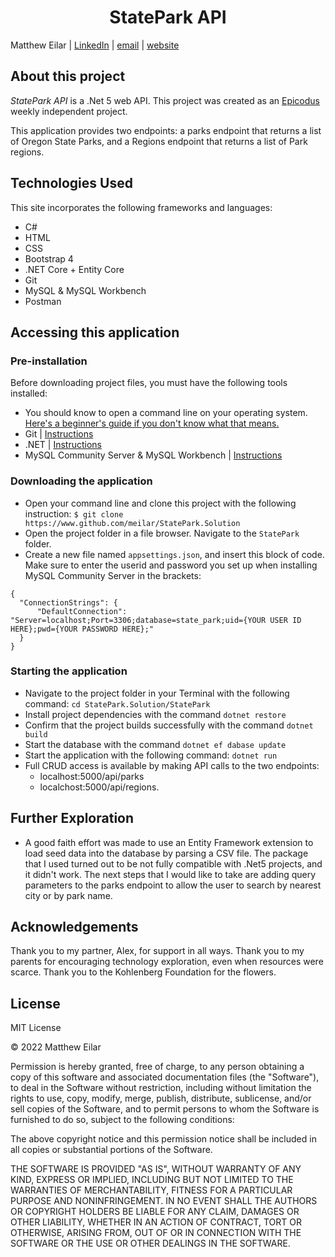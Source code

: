 <h1 align="center">StatePark API</h1>

Matthew Eilar | [LinkedIn](https://www.linkedin.com/in/eilar-503/) | [email](mailto:<meilar@gmail.com>) | [website](https://www.mattheweilar.com)

## About this project
*StatePark API* is a .Net 5 web API. This project was created as an [Epicodus](https://www.epicodus.com) weekly independent project. 

This application provides two endpoints: a parks endpoint that returns a list of Oregon State Parks, and a Regions endpoint that returns a list of Park regions. 

## Technologies Used

This site incorporates the following frameworks and languages:

- C#
- HTML
- CSS
- Bootstrap 4
- .NET Core + Entity Core
- Git
- MySQL & MySQL Workbench
- Postman

## Accessing this application

### Pre-installation

Before downloading project files, you must have the following tools installed:

- You should know to open a command line on your operating system. [Here's a beginner's guide if you don't know what that means.](https://www.learnenough.com/command-line-tutorial)
- Git | [Instructions](https://github.com/git-guides/install-git)
- .NET | [Instructions](https://dotnet.microsoft.com/en-us/learn/dotnet/hello-world-tutorial/intro)
- MySQL Community Server & MySQL Workbench | [Instructions](https://www.learnhowtoprogram.com/c-and-net/getting-started-with-c/installing-and-configuring-mysql)   

### Downloading the application

- Open your command line and clone this project with the following instruction: `$ git clone https://www.github.com/meilar/StatePark.Solution`
- Open the project folder in a file browser. Navigate to the `StatePark` folder.
- Create a new file named `appsettings.json`, and insert this block of code. Make sure to enter the userid and password you set up when installing MySQL Community Server in the brackets:
```
{
  "ConnectionStrings": {
      "DefaultConnection": "Server=localhost;Port=3306;database=state_park;uid={YOUR USER ID HERE};pwd={YOUR PASSWORD HERE};"
  }
}
```

### Starting the application

- Navigate to the project folder in your Terminal with the following command: `cd StatePark.Solution/StatePark`
- Install project dependencies with the command `dotnet restore`
- Confirm that the project builds successfully with the command `dotnet build`
- Start the database with the command `dotnet ef dabase update`
- Start the application with the following command: `dotnet run`
- Full CRUD access is available by making API calls to the two endpoints:
  - localhost:5000/api/parks
  - localchost:5000/api/regions.

## Further Exploration

- A good faith effort was made to use an Entity Framework extension to load seed data into the database by parsing a CSV file. The package that I used turned out to be not fully compatible with .Net5 projects, and it didn't work. The next steps that I would like to take are adding query parameters to the parks endpoint to allow the user to search by nearest city or by park name. 

## Acknowledgements

Thank you to my partner, Alex, for support in all ways. Thank you to my parents for encouraging technology exploration, even when resources were scarce. Thank you to the Kohlenberg Foundation for the flowers.

## License 

MIT License

© 2022 Matthew Eilar

Permission is hereby granted, free of charge, to any person obtaining a copy
of this software and associated documentation files (the "Software"), to deal
in the Software without restriction, including without limitation the rights
to use, copy, modify, merge, publish, distribute, sublicense, and/or sell
copies of the Software, and to permit persons to whom the Software is
furnished to do so, subject to the following conditions:

The above copyright notice and this permission notice shall be included in all
copies or substantial portions of the Software.

THE SOFTWARE IS PROVIDED "AS IS", WITHOUT WARRANTY OF ANY KIND, EXPRESS OR
IMPLIED, INCLUDING BUT NOT LIMITED TO THE WARRANTIES OF MERCHANTABILITY,
FITNESS FOR A PARTICULAR PURPOSE AND NONINFRINGEMENT. IN NO EVENT SHALL THE
AUTHORS OR COPYRIGHT HOLDERS BE LIABLE FOR ANY CLAIM, DAMAGES OR OTHER
LIABILITY, WHETHER IN AN ACTION OF CONTRACT, TORT OR OTHERWISE, ARISING FROM,
OUT OF OR IN CONNECTION WITH THE SOFTWARE OR THE USE OR OTHER DEALINGS IN THE
SOFTWARE.
